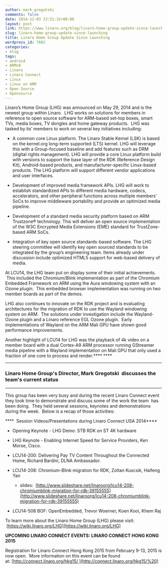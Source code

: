 ```yaml
---
author: mark.gregotski
comments: false
date: 2014-12-03 23:51:32+00:00
layout: post
link: https://www.linaro.org/blog/linaro-home-group-update-since-launching/
slug: linaro-home-group-update-since-launching
title: Linaro Home Group Update Since Launching
wordpress_id: 7602
categories:
- blog
tags:
- android
- ARMv8
- Linaro
- Linaro Connect
- Linux
- Linux on ARM
- Open Source
- Opensource
---
```


Linaro’s Home Group (LHG) was announced on May 29, 2014 and is the newest group within Linaro.  LHG works on solutions for members in reference to open source software for ARM-based set-top boxes, smart TVs, media boxes, TV dongles and home gateway products.  LHG was tasked by its’ members to work on several key initiatives including:



	
  * A common core Linux platform. The Linaro Stable Kernel (LSK) is based on the kernel.org long-term supported (LTS) kernel. LHG will leverage this with a Group-focused baseline and add features such as DRM (digital rights management). LHG will provide a core Linux platform build with versions to support the base layer of the RDK (Reference Design Kit), Android-based products, and manufacturer-specific Linux-based products. The LHG platform will support different vendor applications and user interfaces.

	
  * Development of improved media framework APIs. LHG will work to establish standardized APIs to different media hardware, codecs, accelerators, and other peripheral functions across multiple members’ SoCs to improve middleware portability and provide an optimized media pipeline.

	
  * Development of a standard media security platform based on ARM Trustzone® technology. This will deliver an open source implementation of the W3C Encrypted Media Extensions (EME) standard for TrustZone-based ARM SoCs.

	
  * Integration of key open source standards-based software. The LHG steering committee will identify key open sourced standards to be integrated by the group’s engineering team. Items already under discussion include optimized HTML5 support for web-based delivery of media.


At LCU14, the LHG team put on display some of their initial achievements.  This included the Chromium/Blink implementation as part of the Chromium Embedded Framework on ARM using the Aura windowing system with an Ozone plugin.  This embedded browser implementation was running on two member boards as part of the demos.

LHG also continues to innovate on the RDK project and is evaluating architectures for the migration of RDK to use the Wayland windowing system on ARM.  The solutions under investigation include the Wayland-Ozone plugin and a Linaro reference EGL Ozone plugin.  Early implementations of Wayland on the ARM Mali GPU have shown good performance improvements.

Another highlight of LCU14 for LHG was the playback of 4k video on a member board with a dual Cortex-A9 ARM processor running GStreamer media pipeline with a Wayland implementation on Mali GPU that only used a fraction of one core to process and render.**** ****



* * *





### **Linaro Home Group's Director, Mark Gregotski  discusses the team's current status**









* * *




This group has been very busy and during the recent Linaro Connect event they took time to demonstrate and discuss some of the work the team  has been doing.  They held several sessions, keynotes and demonstrations during the week.  Below is a recap of those activities:


****  Session Videos/Presentations during Linaro Connect USA 2014****



	
  * Opening Keynote - LHG Demo: STB RDK on ST 4K hardware









	
  * LHG Keynote - Enabling Internet Speed for Service Providers, Ken Morse, Cisco.









	
  * LCU14-200: Delivering Pay TV Content Throughout the Connected Home, Richard Bardini, DLNA Ambassador.









	
  * LCU14-208: Chromium-Blink migration for RDK, Zoltan Kuscsik, Haifeng Yan


	
      * slides:  [http://www.slideshare.net/linaroorg/lcu14-208-chromiumblink-migration-for-rdk-39155555](http://www.slideshare.net/linaroorg/lcu14-208-chromiumblink-migration-for-rdk-39155555)







	
  * LCU14-508 BOF: OpenEmbedded, Trevor Woerner, Koen Kooi, Khem Raj







To learn more about the Linaro Home Group (LHG) please visit:  [https://wiki.linaro.org/LHG](https://wiki.linaro.org/LHG)


**UPCOMING LINARO CONNECT EVENTS: LINARO CONNECT HONG KONG 2015**

Registration for Linaro Connect Hong Kong 2015 from February 9-13, 2015 is now open.  More information on this event can be found at: [http://connect.linaro.org/hkg15/ ](http://connect.linaro.org/hkg15/%20)

